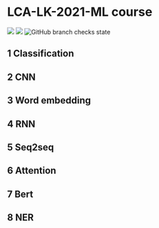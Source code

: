 # LCA-LK-2021-ML course
[![](https://img.shields.io/badge/language-python-blue.svg)](https://github.com/Lan-ce-lot)
![](https://img.shields.io/badge/license-Apache-blue.svg)
![GitHub branch checks state](https://img.shields.io/github/checks-status/lan-ce-lot/pythorch_text_classification/master?logoColor=blue)

## 1 Classification

## 2 CNN

## 3 Word embedding

## 4 RNN

## 5 Seq2seq

## 6 Attention

## 7 Bert

## 8 NER



